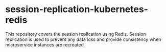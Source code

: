 # session-replication-kubernetes-redis
This repository covers the session replication using Redis. Session replication is used to prevent any data loss and provide consistency when microservice instances are recreated
